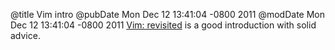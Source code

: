 @title Vim intro
@pubDate Mon Dec 12 13:41:04 -0800 2011
@modDate Mon Dec 12 13:41:04 -0800 2011
<a href="http://mislav.uniqpath.com/2011/12/vim-revisited/">Vim: revisited</a> is a good introduction with solid advice.

